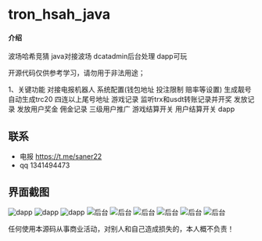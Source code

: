 # tron_hsah_java

#### 介绍
波场哈希竞猜 java对接波场 dcatadmin后台处理 dapp可玩

开源代码仅供参考学习，请勿用于非法用途；

1、关键功能
对接电报机器人
系统配置(钱包地址 投注限制 赔率等设置)
生成靓号 自动生成trc20 四连以上尾号地址
游戏记录 监听trx和usdt转账记录并开奖
发放记录 发放用户奖金
佣金记录 三级用户推广
游戏结算开关 用户结算开关
dapp


## 联系

* 电报 https://t.me/saner22
* qq 1341494473



## 界面截图
![dapp](https://file.ruclouds.com//i/2022/04/30/4066gm.png)
![dapp](https://file.ruclouds.com//i/2022/04/30/406bh6.png)
![dapp](https://file.ruclouds.com//i/2022/04/30/141pd96.png)
![后台](https://file.ruclouds.com//i/2022/04/30/405v14.png)
![后台](http://file.ruclouds.com//i/2022/04/30/405r37.png)
![后台](http://file.ruclouds.com//i/2022/04/30/4064zj.png)
![后台](http://file.ruclouds.com//i/2022/04/30/406086.png)
![后台](http://file.ruclouds.com//i/2022/04/30/4061ti.png)
![后台](http://file.ruclouds.com//i/2022/04/30/405yda.png)


任何使用本源码从事商业活动，对别人和自己造成损失的，本人概不负责！


